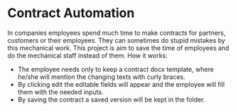 # Contract Automation

In companies employees spend much time to make contracts for partners, customers or their employees. They can sometimes do stupid mistakes by this mechanical work.
This project is aim to save the time of employees and do the mechanical staff instead of them.
How it works:
 - The employee needs only to keep a contract docx template, where he/she will mention the changing texts with curly braces.
 - By clicking edit the editable fields will appear and the employee will fill them with the needed inputs.
 - By saving the contract a saved version will be kept in the folder.
